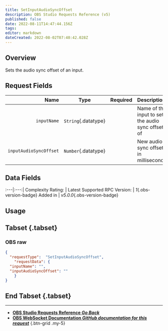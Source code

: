 ```yaml
---
title: SetInputAudioSyncOffset
description: OBS Studio Requests Reference (v5)
published: false
date: 2022-08-11T14:47:44.156Z
tags: 
editor: markdown
dateCreated: 2022-08-02T07:40:42.028Z
---
```


## Overview
Sets the audio sync offset of an input.

## Request Fields
Name | Type | Required| Description |
----:|:----:|:-------:|:------------|
`inputName` | `String`{.datatype} | <i class="mdi mdi-check-bold"></i> | Name of the input to set the audio sync offset of
`inputAudioSyncOffset` | `Number`{.datatype} | <i class="mdi mdi-check-bold"></i> | New audio sync offset in milliseconds | >= -950, <= 20000

## Data Fields
:---|:---:|
Complexity Rating: | <span class="stars stars--3"></span>
Latest Supported RPC Version: | *1*{.obs-version-badge}
Added in | *v5.0.0*{.obs-version-badge}

## Usage
## Tabset {.tabset}
### OBS raw
```json
{
  "requestType":  "SetInputAudioSyncOffset",
	"requestData": {	
  "inputName": "",
  "inputAudioSyncOffset": ""
	}
}
```
## End Tabset {.tabset}

---

- [<i class="mdi mdi-chevron-left"></i>**OBS Studio Requests Reference *Go Back***](/en/Broadcasters/OBS/Requests)
- [<i class="mdi mdi-github"></i> **OBS WebSocket Documentation *GitHub documentation for this request***](https://github.com/obsproject/obs-websocket/blob/master/docs/generated/protocol.md#setinputaudiosyncoffset)
{.btn-grid .my-5}